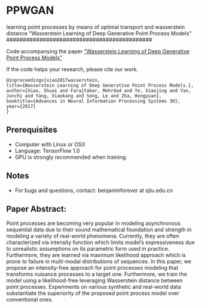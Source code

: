 # PPWGAN
learning point processes by means of optimal transport and wasserstein distance
"Wasserstein Learning of Deep Generative Point Process Models"
############################################


Code accompanying the paper ["Wasserstein Learning of Deep Generative Point Process Models"](https://arxiv.org/pdf/1705.08051.pdf)

If the code helps your research, please cite our work.

    @inproceedings{xiao2017wasserstein,
    title={Wasserstein Learning of Deep Generative Point Process Models.},
    author={Xiao, Shuai and Farajtabar, Mehrdad and Ye, Xiaojing and Yan, Junchi and Yang, Xiaokang and Song, Le and Zha, Hongyuan},
    booktitle={Advances in Neural Information Processing Systems 30},
    year={2017}
    }

    


## Prerequisites

- Computer with Linux or OSX
- Language: TensorFlow 1.0
- GPU is strongly recommended when training.

## Notes

- For bugs and questions, contact: benjaminforever at sjtu.edu.cn

## Paper Abstract:
Point processes are becoming very popular in modeling asynchronous sequential
data due to their sound mathematical foundation and strength in modeling a variety
of real-world phenomena. Currently, they are often characterized via intensity
function which limits model’s expressiveness due to unrealistic assumptions on
its parametric form used in practice. Furthermore, they are learned via maximum
likelihood approach which is prone to failure in multi-modal distributions of
sequences. In this paper, we propose an intensity-free approach for point processes
modeling that transforms nuisance processes to a target one. Furthermore, we train
the model using a likelihood-free leveraging Wasserstein distance between point
processes. Experiments on various synthetic and real-world data substantiate the
superiority of the proposed point process model over conventional ones.
